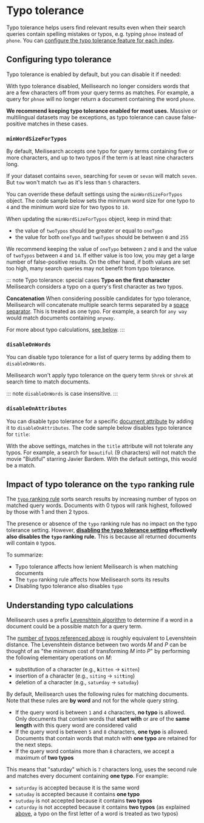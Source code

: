 # Typo tolerance

Typo tolerance helps users find relevant results even when their search queries contain spelling mistakes or typos, e.g. typing `phnoe` instead of `phone`. You can [configure the typo tolerance feature for each index](/reference/api/typo_tolerance.md#update-typo-tolerance).

## Configuring typo tolerance

Typo tolerance is enabled by default, but you can disable it if needed:

<CodeSamples id="typo_tolerance_guide_1" />

With typo tolerance disabled, Meilisearch no longer considers words that are a few characters off from your query terms as matches. For example, a query for `phnoe` will no longer return a document containing the word `phone`.

**We recommend keeping typo tolerance enabled for most uses.** Massive or multilingual datasets may be exceptions, as typo tolerance can cause false-positive matches in these cases.

### `minWordSizeForTypos`

By default, Meilisearch accepts one typo for query terms containing five or more characters, and up to two typos if the term is at least nine characters long.

If your dataset contains `seven`, searching for `sevem` or `sevan` will match `seven`. But `tow` won't match `two` as it's less than `5` characters.

You can override these default settings using the `minWordSizeForTypos` object. The code sample below sets the minimum word size for one typo to `4` and the minimum word size for two typos to `10`.

<CodeSamples id="typo_tolerance_guide_4" />

When updating the `minWordSizeForTypos` object, keep in mind that:

- the value of `twoTypos` should be greater or equal to `oneTypo`
- the value for both `oneTypo` and `twoTypos` should be between `0` and `255`

We recommend keeping the value of `oneTypo` between `2` and `8` and the value of `twoTypos` between `4` and `14`. If either value is too low, you may get a large number of false-positive results. On the other hand, if both values are set too high, many search queries may not benefit from typo tolerance.

::: note Typo tolerance: special cases
**Typo on the first character**
Meilisearch considers a typo on a query's first character as two typos.

**Concatenation**
When considering possible candidates for typo tolerance, Meilisearch will concatenate multiple search terms separated by a [space separator](/learn/advanced/datatypes.md#string). This is treated as one typo. For example, a search for `any way` would match documents containing `anyway`.

For more about typo calculations, [see below](#understanding-typo-calculations).
:::

### `disableOnWords`

You can disable typo tolerance for a list of query terms by adding them to `disableOnWords`.

<CodeSamples id="typo_tolerance_guide_3" />

Meilisearch won't apply typo tolerance on the query term `Shrek` or `shrek` at search time to match documents.

::: note
`disableOnWords` is case insensitive.
:::

### `disableOnAttributes`

You can disable typo tolerance for a specific [document attribute](/learn/core_concepts/documents.md) by adding it to `disableOnAttributes`. The code sample below disables typo tolerance for `title`:

<CodeSamples id="typo_tolerance_guide_2" />

With the above settings, matches in the `title` attribute will not tolerate any typos. For example, a search for `beautiful` (9 characters) will not match the movie "Biutiful" starring Javier Bardem. With the default settings, this would be a match.

## Impact of typo tolerance on the `typo` ranking rule

The [`typo` ranking rule](/learn/core_concepts/relevancy.md#_2-typo) sorts search results by increasing number of typos on matched query words. Documents with 0 typos will rank highest, followed by those with 1 and then 2 typos.

The presence or absence of the `typo` ranking rule has no impact on the typo tolerance setting. However, **[disabling the typo tolerance setting](#configuring-typo-tolerance) effectively also disables the `typo` ranking rule.** This is because all returned documents will contain `0` typos.

To summarize:

- Typo tolerance affects how lenient Meilisearch is when matching documents
- The `typo` ranking rule affects how Meilisearch sorts its results
- Disabling typo tolerance also disables `typo`

## Understanding typo calculations

Meilisearch uses a prefix [Levenshtein algorithm](https://en.wikipedia.org/wiki/Levenshtein_distance) to determine if a word in a document could be a possible match for a query term.

The [number of typos referenced above](#minwordsizefortypos) is roughly equivalent to Levenshtein distance. The Levenshtein distance between two words _M_ and _P_ can be thought of as "the minimum cost of transforming _M_ into _P_" by performing the following elementary operations on _M_:

- substitution of a character (e.g., **`k`**`itten` → **`s`**`itten`)
- insertion of a character (e.g., `siting` → `sit`**`t`**`ing`)
- deletion of a character (e.g., `satu`**`r`**`day` → `satuday`)

By default, Meilisearch uses the following rules for matching documents. Note that these rules are **by word** and not for the whole query string.

- If the query word is between `1` and `4` characters, **no typo** is allowed. Only documents that contain words that **start with** or are of the **same length** with this query word are considered valid
- If the query word is between `5` and `8` characters, **one typo** is allowed. Documents that contain words that match with **one typo** are retained for the next steps.
- If the query word contains more than `8` characters, we accept a maximum of **two typos**

This means that "saturday" which is `7` characters long, uses the second rule and matches every document containing **one typo**. For example:

- `saturday` is accepted because it is the same word
- `satuday` is accepted because it contains **one typo**
- `sutuday` is not accepted because it contains **two typos**
- `caturday` is not accepted because it contains **two typos** (as explained [above](#minwordsizefortypos), a typo on the first letter of a word is treated as two typos)
